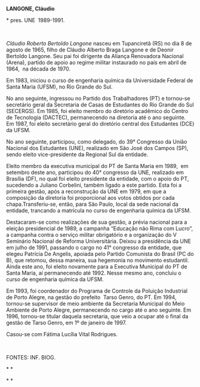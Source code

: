 **LANGONE, Cláudio**

\* pres. UNE  1989-1991.

 

*Cláudio Roberto Bertoldo Langone* nasceu em Tupanciretã (RS) no dia 8
de agosto de 1965, filho de Cláudio Alberto Braga Langone e de Deonir
Bertoldo Langone. Seu pai foi dirigente da Aliança Renovadora Nacional
(Arena), partido de apoio ao regime militar instaurado no país em abril
de 1964,  na década de 1970.

Em 1983, iniciou o curso de engenharia química da Universidade Federal
de Santa Maria (UFSM), no Rio Grande do Sul.

No ano seguinte, ingressou no Partido dos Trabalhadores (PT) e tornou-se
secretário geral da Secretaria de Casas de Estudantes do Rio Grande do
Sul (SECERGS). Em 1985, foi eleito membro do diretório acadêmico do
Centro de Tecnologia (DACTEC), permanecendo na diretoria até o ano
seguinte. Em 1987, foi eleito secretário geral do diretório central dos
Estudantes (DCE) da UFSM.

No ano seguinte, participou, como delegado, do 39° Congresso da União
Nacional dos Estudantes (UNE), realizado em São José dos Campos (SP),
sendo eleito vice-presidente da Regional Sul da entidade.

Eleito membro da executiva municipal do PT de Santa Maria em 1989,  em
setembro deste ano, participou do 40° congresso da UNE, realizado em
Brasília (DF), no qual foi eleito presidente da entidade, com o apoio do
PT, sucedendo a Juliano Corbelini, também ligado a este partido. Esta
foi a primeira gestão, após a reconstrução da UNE em 1979, em que a
composição da diretoria foi proporcional aos votos obtidos por cada
chapa.Transferiu-se, então, para São Paulo, local da sede nacional da
entidade, trancando a matrícula no curso de engenharia química da UFSM.

Destacaram-se como realizações de sua gestão, a prévia nacional para a
eleição presidencial de 1989, a campanha “Educação não Rima com Lucro”,
a campanha contra o serviço militar obrigatório e a organização do V
Seminário Nacional de Reforma Universitária. Deixou a presidência da UNE
em julho de 1991, passando o cargo no 41° congresso da entidade, que
elegeu Patrícia De Angelis, apoiada pelo Partido Comunista do Brasil (PC
do B), que retomou, dessa maneira, sua hegemonia no movimento
estudantil. Ainda este ano, foi eleito novamente para a Executiva
Municipal do PT de Santa Maria, aí permanecendo até 1992. Nesse mesmo
ano, concluiu o curso de engenharia química da UFSM.

Em 1993, foi coordenador do Programa de Controle da Poluição Industrial
de Porto Alegre, na gestão do prefeito  Tarso Genro, do PT. Em 1994,
tornou-se supervisor de meio ambiente da Secretaria Municipal do Meio
Ambiente de Porto Alegre, permanecendo no cargo até o ano seguinte. Em
1996, tornou-se titular daquela secretaria, que veio a ocupar até o
final da gestão de Tarso Genro, em 1º de janeiro de 1997.

Casou-se com Fátima Lucília Vital Rodrigues.

 

FONTES: INF. BIOG.

* *

* *
